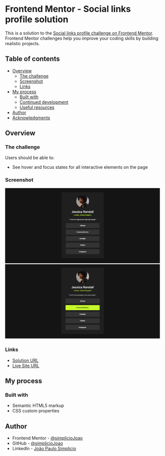 # Frontend Mentor - Social links profile solution

This is a solution to the [Social links profile challenge on Frontend Mentor](https://www.frontendmentor.io/challenges/social-links-profile-UG32l9m6dQ). Frontend Mentor challenges help you improve your coding skills by building realistic projects. 

## Table of contents

- [Overview](#overview)
  - [The challenge](#the-challenge)
  - [Screenshot](#screenshot)
  - [Links](#links)
- [My process](#my-process)
  - [Built with](#built-with)
  - [Continued development](#continued-development)
  - [Useful resources](#useful-resources)
- [Author](#author)
- [Acknowledgments](#acknowledgments)

## Overview

### The challenge

Users should be able to:

- See hover and focus states for all interactive elements on the page

### Screenshot

![](./design/desktop-solution.png)
![](./design/active-states-solution.png)

### Links

- [Solution URL](https://github.com/simplicioJoao/frontend-mentor-social-links-profile)
- [Live Site URL](https://simpliciojoao.github.io/frontend-mentor-social-links-profile/)

## My process

### Built with

- Semantic HTML5 markup
- CSS custom properties

## Author

- Frontend Mentor - [@simplicioJoao](https://www.frontendmentor.io/profile/simplicioJoao)
- GitHub - [@simplicioJoao](https://github.com/simplicioJoao)
- LinkedIn - [João Paulo Simplicio](https://www.linkedin.com/in/joão-paulo-simplicio-612bb025a)